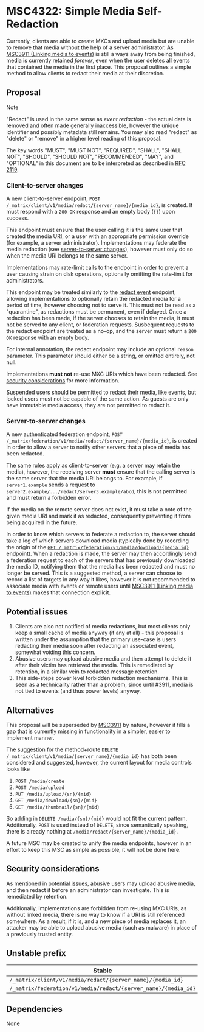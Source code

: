 # MSC4322: Simple Media Self-Redaction

Currently, clients are able to create MXCs and upload media but are unable to remove that
media without the help of a server administrator. As [MSC3911 (Linking media to events)][3911]
is still a ways away from being finished, media is currently retained *forever*,
even when the user deletes all events that contained the media in the first place.
This proposal outlines a simple method to allow clients to redact their media at their discretion.

## Proposal

> [!NOTE]
> "Redact" is used in the same sense as *event redaction* - the actual data is removed
> and often made generally inaccessible, however the unique identifier and possibly metadata still
> remains. You may also read "redact" as "delete" or "remove" in a higher level reading of this
> proposal.

The key words "MUST", "MUST NOT", "REQUIRED", "SHALL", "SHALL NOT", "SHOULD", "SHOULD NOT",
"RECOMMENDED", "MAY", and "OPTIONAL" in this document are to be interpreted as described in
[RFC 2119](https://www.rfc-editor.org/rfc/rfc2119).

### Client-to-server changes

A new client-to-server endpoint, `POST /_matrix/client/v1/media/redact/{server_name}/{media_id}`,
is created. It must respond with a `200 OK` response and an empty body (`{}`) upon success.

This endpoint must ensure that the user calling it is the same user that created the media URI,
or a user with an appropriate permission override (for example, a server administrator).
Implementations may federate the media redaction
(see [server-to-server changes](#server-to-server-changes)), however must only do so when the media
URI belongs to the same server.

Implementations may rate-limit calls to the endpoint in order to prevent a user
causing strain on disk operations, optionally omitting the rate-limit for administrators.

This endpoint may be treated similarly to the [redact event][spec_redact] endpoint, allowing
implementations to optionally retain the redacted media for a period of time, however choosing
not to serve it. This must not be read as a "quarantine", as redactions must be permanent, even
if delayed. Once a redaction has been made, if the server chooses to retain the media, it must not
be served to any client, or federation requests. Susbequent requests to the redact endpoint
are treated as a no-op, and the server must return a `200 OK` response with an empty body.

For internal annotation, the redact endpoint may include an optional `reason` parameter.
This parameter should either be a string, or omitted entirely, not null.

Implementations **must not** re-use MXC URIs which have been redacted.
See [security considerations](#security-considerations) for more information.

Suspended users should be permitted to redact their media, like events, but locked users must not
be capable of the same action. As guests are only have immutable media access, they are not
permitted to redact it.

### Server-to-server changes

A new authenticated federation endpoint,
`POST /_matrix/federation/v1/media/redact/{server_name}/{media_id}`, is created in order to allow a
server to notify other servers that a piece of media has been redacted.

The same rules apply as client-to-server (e.g. a server may retain the media),
however, the receiving server **must** ensure that the calling server is the same server
that the media URI belongs to.
For example, if `server1.example` sends a request to
`server2.example/.../redact/server3.example/abcd`, this is not permitted and must return a forbidden
error.

If the media on the remote server does not exist, it must take a note of the given media URI and
mark it as redacted, consequently preventing it from being acquired in the future.

In order to know which servers to federate a redaction to, the server should take a log of which
servers download media (typically done by recording the origin of
the [`GET /_matrix/federation/v1/media/download/{media_id}`][spec_s2s_download] endpoint).
When a redaction is made, the server may then accordingly send a federation request to each of
the servers that has previously downloaded the media ID, notifying them that the media has been
redacted and must no longer be served. This is a suggested method, a server can choose to record
a list of targets in any way it likes, however it is not recommended to associate media with events
or remote users until [MSC3911 (Linking media to events)][3911] makes that connection explicit.

## Potential issues

1. Clients are also not notified of media redactions, but most clients only keep a small
   cache of media anyway (if any at all) - this proposal is written under the assumption that the
   primary use-case is users redacting their media soon after redacting an associated event,
   somewhat voiding this concern.
2. Abusive users may upload abusive media and then attempt to delete it after their victim
   has retrieved the media. This is remediated by retention, in a similar vein to redacted
   message retention.
3. This side-steps power level forbidden redaction mechanisms. This is seen as a
   technicality rather than a problem, since until #3911, media is not tied to events
   (and thus power levels) anyway.

## Alternatives

This proposal will be superseded by [MSC3911][3911] by nature,
however it fills a gap that is currently missing in functionality in a simpler,
easier to implement manner.

The suggestion for the method+route `DELETE /_matrix/client/v1/media/{server_name}/{media_id}`
has both been considered and suggested, however, the current layout for media controls looks like

1. `POST /media/create`
2. `POST /media/upload`
3. `PUT /media/upload/{sn}/{mid}`
4. `GET /media/download/{sn}/{mid}`
5. `GET /media/thumbnail/{sn}/{mid}`

So adding in `DELETE /media/{sn}/{mid}` would not fit the current pattern. Additionally,
`POST` is used instead of `DELETE`, since semantically speaking, there is already nothing at
`/media/redact/{server_name}/{media_id}`.

A future MSC may be created to unify the media endpoints, however in an effort to keep this MSC
as simple as possible, it will not be done here.

## Security considerations

As mentioned in [potential issues](#potential-issues), abusive users may upload abusive media,
and then redact it before an administrator can investigate. This is remediated by retention.

Additionally, implementations are forbidden from re-using MXC URIs, as without linked media,
there is no way to know if a URI is still referenced somewhere. As a result, if it is, and a new
piece of media replaces it, an attacker may be able to upload abusive media (such as malware) in
place of a previously trusted entity.

## Unstable prefix

| Stable | Unstable replacement |
| ------ | -------------------- |
| `/_matrix/client/v1/media/redact/{server_name}/{media_id}` | `/_matrix/client/unstable/uk.timedout.msc4322/media/redact/{server_name}/{media_id}` |
| `/_matrix/federation/v1/media/redact/{server_name}/{media_id}` | `/_matrix/federation/unstable/uk.timedout.msc4322/media/redact/{server_name}/{media_id}` |

## Dependencies

None

<!--        -->

[3911]: https://github.com/matrix-org/matrix-spec-proposals/pull/3911
[spec_redact]: https://spec.matrix.org/v1.15/client-server-api/#put_matrixclientv3roomsroomidredacteventidtxnid
[spec_s2s_download]: https://spec.matrix.org/v1.15/server-server-api/#get_matrixfederationv1mediadownloadmediaid
